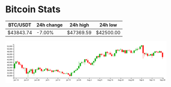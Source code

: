 # Bitcoin Stats

BTC/USDT|24h change|24h high|24h low|
|---|---|---|---|
|$43843.74|-7.00%|$47369.59|$42500.00|

<img src="./chart.svg">
